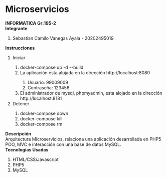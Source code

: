 # Microservicios
<b>INFORMATICA Gr:195-2</b>
<br>
<b>Integrante</b>
<ol>
  <li>Sebastian Camilo Vanegas Ayala - 20202495019</li>
</ol>
<b>Instrucciones</b>
<ol>
  <li>Iniciar</li>
  <ol>
    <li>docker-compose up -d --build</li>
    <li>La aplicación esta alojada en la dirección <a>http://localhost:8080</a></li>
    <ol>
      <li>Usuario: 99009009</li>
      <li>Contraseña: 123456</li>
    </ol>
    <li>El administrador de mysql, phpmyadmin, esta alojado en la dirección <a>http://localhost:8181</a></li>
  </ol>
  <li>Detener</li>
  <ol>
    <li>docker-compose down</li>
    <li>docker-compose kill</li>
    <li>docker-compose rm</li>
  </ol>
</ol>
<b>Descripción</b>
<br>
Arquitectura Microservicios, relaciona una aplicación desarrollada en PHP5 POO, MVC e interacción con una base de datos MySQL.
<br>
<b>Tecnologías Usadas</b>
<ol>
   <li>HTML/CSS/Javascript</li>
   <li>PHP5</li>
   <li>MySQL</li>
</ol>
